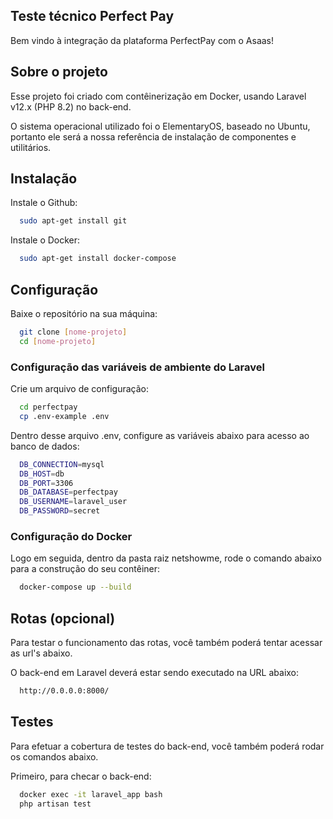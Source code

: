 ## Teste técnico Perfect Pay

Bem vindo à integração da plataforma PerfectPay com o Asaas!

## Sobre o projeto

Esse projeto foi criado com contêinerização em Docker, usando Laravel v12.x (PHP 8.2) no back-end.

O sistema operacional utilizado foi o ElementaryOS, baseado no Ubuntu, portanto ele será a nossa referência de instalação de componentes e utilitários.

## Instalação

Instale o Github:
```bash
  sudo apt-get install git
```

Instale o Docker:
```bash
  sudo apt-get install docker-compose
```

## Configuração 

Baixe o repositório na sua máquina:
```bash
  git clone [nome-projeto]
  cd [nome-projeto]
```

### Configuração das variáveis de ambiente do Laravel

Crie um arquivo de configuração:
```bash
  cd perfectpay
  cp .env-example .env
```

Dentro desse arquivo .env, configure as variáveis abaixo para acesso ao banco de dados:
```bash
  DB_CONNECTION=mysql
  DB_HOST=db
  DB_PORT=3306
  DB_DATABASE=perfectpay
  DB_USERNAME=laravel_user
  DB_PASSWORD=secret
```

### Configuração do Docker

Logo em seguida, dentro da pasta raiz netshowme, rode o comando abaixo para a construção do seu contêiner:
```bash
  docker-compose up --build
```

## Rotas (opcional)

Para testar o funcionamento das rotas, você também poderá tentar acessar as url's abaixo.

O back-end em Laravel deverá estar sendo executado na URL abaixo:
```bash
  http://0.0.0.0:8000/
``` 

## Testes 

Para efetuar a cobertura de testes do back-end, você também poderá rodar os comandos abaixo.

Primeiro, para checar o back-end:
```bash
  docker exec -it laravel_app bash
  php artisan test
```